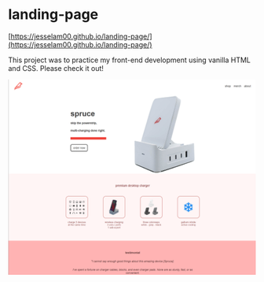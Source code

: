 # landing-page

[https://jesselam00.github.io/landing-page/](https://jesselam00.github.io/landing-page/)

This project was to practice my front-end development using vanilla HTML and CSS. Please check it out!

![Image of landing page](image_for_readme.png)
